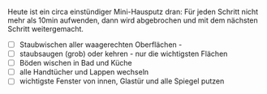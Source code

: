 Heute ist ein circa einstündiger Mini-Hausputz dran: Für jeden Schritt nicht mehr als 10min aufwenden, dann wird abgebrochen und mit dem nächsten Schritt weitergemacht.

 - [ ]  Staubwischen aller waagerechten Oberflächen -
 - [ ] staubsaugen (grob) oder kehren - nur die wichtigsten Flächen 
 - [ ] Böden wischen in Bad und Küche  
 - [ ] alle Handtücher und Lappen wechseln  
 - [ ] wichtigste Fenster von innen, Glastür und alle Spiegel putzen
<!--stackedit_data:
eyJoaXN0b3J5IjpbLTEwNjg2Mjc0MjBdfQ==
-->